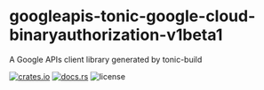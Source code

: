 # googleapis-tonic-google-cloud-binaryauthorization-v1beta1

A Google APIs client library generated by tonic-build

[![crates.io](https://img.shields.io/crates/v/googleapis-tonic-google-cloud-binaryauthorization-v1beta1)](https://crates.io/crates/googleapis-tonic-google-cloud-binaryauthorization-v1beta1)
[![docs.rs](https://img.shields.io/docsrs/googleapis-tonic-google-cloud-binaryauthorization-v1beta1)](https://docs.rs/googleapis-tonic-google-cloud-binaryauthorization-v1beta1)
![license](https://img.shields.io/crates/l/googleapis-tonic-google-cloud-binaryauthorization-v1beta1)
